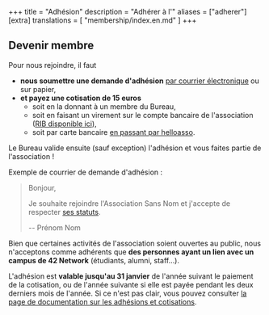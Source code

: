 +++
title = "Adhésion"
description = "Adhérer à l'"
aliases = ["adherer"]
[extra]
translations = [
    "membership/index.en.md"
]
+++

## Devenir membre

Pour nous rejoindre, il faut

- **nous soumettre une demande d'adhésion** [par courrier électronique](@/contact/index.fr.md) ou sur papier,
- **et payez une cotisation de 15 euros**
  - soit en la donnant à un membre du Bureau,
  - soit en faisant un virement sur le compte bancaire de l'association ([RIB disponible ici](https://rib.sansnom.org)),
  - soit par carte bancaire [en passant par helloasso](https://www.helloasso.com/associations/association-sans-nom/adhesions/adhesion-2020).

Le Bureau valide ensuite (sauf exception) l'adhésion et vous faites partie de
l'association !

Exemple de courrier de demande d'adhésion :

> Bonjour,
> 
> Je souhaite rejoindre l'Association Sans Nom et j'accepte de respecter
> [ses statuts](@/status/index.fr.md).
> 
> --
> Prénom Nom

Bien que certaines activités de l'association soient ouvertes au public, nous
n'acceptons comme adhérents que **des personnes ayant un lien avec un campus de
42 Network** (étudiants, alumni, staff…).

L'adhésion est **valable jusqu'au 31 janvier** de l'année suivant le paiement
de la cotisation, ou de l'année suivante si elle est payée pendant les deux
derniers mois de l'année. Si ce n'est pas clair, vous pouvez consulter [la page
de documentation sur les adhésions et
cotisations](@/activities/association/membership-and-subscription/index.fr.md).
